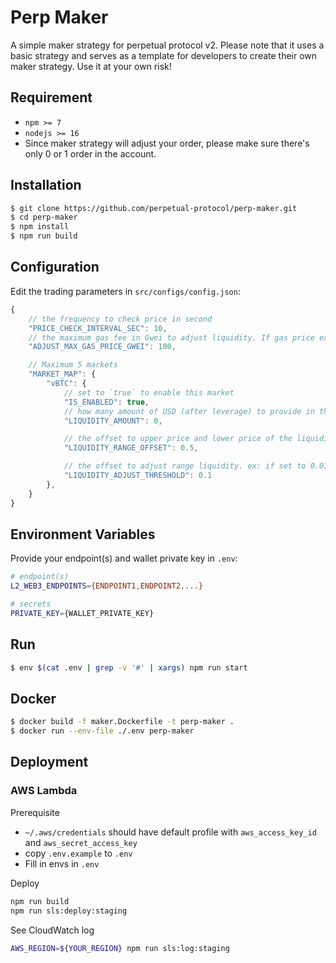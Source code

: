 # Perp Maker

A simple maker strategy for perpetual protocol v2. Please note that it uses a basic strategy and serves as a template for developers to create their own maker strategy. Use it at your own risk!

## Requirement

- `npm >= 7`
- `nodejs >= 16`
- Since maker strategy will adjust your order, please make sure there's only 0 or 1 order in the account.

## Installation

```bash
$ git clone https://github.com/perpetual-protocol/perp-maker.git
$ cd perp-maker
$ npm install
$ npm run build
```

## Configuration
Edit the trading parameters in `src/configs/config.json`:

```javascript
{
    // the frequency to check price in second
    "PRICE_CHECK_INTERVAL_SEC": 10,
    // the maximum gas fee in Gwei to adjust liquidity. If gas price exceeds this number, the liquidity won't be adjusted
    "ADJUST_MAX_GAS_PRICE_GWEI": 100,

    // Maximum 5 markets
    "MARKET_MAP": {
        "vBTC": {
            // set to `true` to enable this market
            "IS_ENABLED": true,
            // how many amount of USD (after leverage) to provide in the liquidity
            "LIQUIDITY_AMOUNT": 0,

            // the offset to upper price and lower price of the liquidity range. ex: if set to 0.05, it will provide liquidity with range [current price / 1.05, current price * 1.05]
            "LIQUIDITY_RANGE_OFFSET": 0.5,

            // the offset to adjust range liquidity. ex: if set to 0.01, it will adjust liquidity when the current price goes out of the range [market price / 1.01, market price * 1.01]
            "LIQUIDITY_ADJUST_THRESHOLD": 0.1
        },
    }
}
```

## Environment Variables
Provide your endpoint(s) and wallet private key in `.env`:

```bash
# endpoint(s)
L2_WEB3_ENDPOINTS={ENDPOINT1,ENDPOINT2,...}

# secrets
PRIVATE_KEY={WALLET_PRIVATE_KEY}
```

## Run

```bash
$ env $(cat .env | grep -v '#' | xargs) npm run start
```

## Docker

```bash
$ docker build -f maker.Dockerfile -t perp-maker .
$ docker run --env-file ./.env perp-maker
```

## Deployment

### AWS Lambda

Prerequisite

-   `~/.aws/credentials` should have default profile with `aws_access_key_id` and `aws_secret_access_key`
-   copy `.env.example` to `.env`
-   Fill in envs in `.env`

Deploy

```bash
npm run build
npm run sls:deploy:staging
```

See CloudWatch log

```bash
AWS_REGION=${YOUR_REGION} npm run sls:log:staging
```
